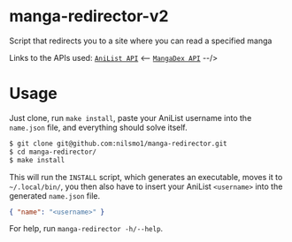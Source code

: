 # manga-redirector-v2
Script that redirects you to a site where you can read a specified manga

Links to the APIs used:
[`AniList API`](https://anilist.gitbook.io/anilist-apiv2-docs/)
<-- [`MangaDex API`](https://api.mangadex.org/docs/) --/>

# Usage
Just clone, run `make install`, paste your AniList username into the `name.json` file, and everything should solve itself.
```bash
$ git clone git@github.com:nilsmo1/manga-redirector.git
$ cd manga-redirector/
$ make install
```
This will run the `INSTALL` script, which generates an executable, moves it to `~/.local/bin/`,
you then also have to insert your AniList `<username>` into the generated `name.json` file.
```json
{ "name": "<username>" } 
```
For help, run `manga-redirector -h/--help`.

